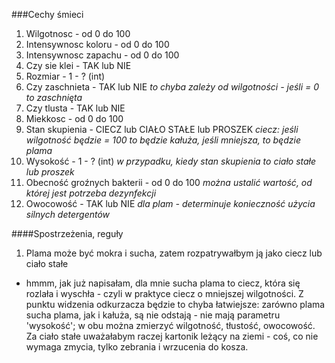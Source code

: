 ###Cechy śmieci
1. Wilgotnosc - od 0 do 100
2. Intensywnosc koloru - od 0 do 100
3. Intensywnosc zapachu - od 0 do 100
4. Czy sie klei - TAK lub NIE
5. Rozmiar - 1 - ? (int)
6. Czy zaschnieta - TAK lub NIE *to chyba zależy od wilgotności - jeśli = 0 to zaschnięta*
7. Czy tlusta - TAK lub NIE
8. Miekkosc - od 0 do 100
9. Stan skupienia - CIECZ lub CIAŁO STAŁE lub PROSZEK *ciecz: jeśli wilgotność będzie = 100 to będzie kałuża, jeśli mniejsza, to będzie plama*
10. Wysokość - 1 - ? (int) *w przypadku, kiedy stan skupienia to ciało stałe lub proszek*
11. Obecność groźnych bakterii - od 0 do 100 *można ustalić wartość, od której jest potrzeba dezynfekcji*
12. Owocowość - TAK lub NIE *dla plam - determinuje konieczność użycia silnych detergentów*

####Spostrzeżenia, reguły
1. Plama może być mokra i sucha, zatem rozpatrywałbym ją jako ciecz lub ciało stałe
- hmmm, jak już napisałam, dla mnie sucha plama to ciecz, która się rozlała i wyschła - czyli w praktyce ciecz o mniejszej wilgotności. Z punktu widzenia odkurzacza będzie to chyba łatwiejsze: zarówno plama sucha plama, jak i kałuża, są nie odstają - nie mają parametru 'wysokość'; w obu można zmierzyć wilgotność, tłustość, owocowość. Za ciało stałe uważałabym raczej kartonik leżący na ziemi - coś, co nie wymaga zmycia, tylko zebrania i wrzucenia do kosza.
